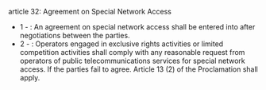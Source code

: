 article 32: Agreement on Special Network Access

<ul>
			<li>1 - : An agreement on special network access shall be entered into after negotiations between the parties.<ul>
			</ul></li>			<li>2 - : Operators engaged in exclusive rights activities or limited competition activities shall comply with any reasonable request from operators of public telecommunications services for special network access. If the parties fail to agree. Article 13 (2) of the Proclamation shall apply.<ul>
			</ul></li></ul>
